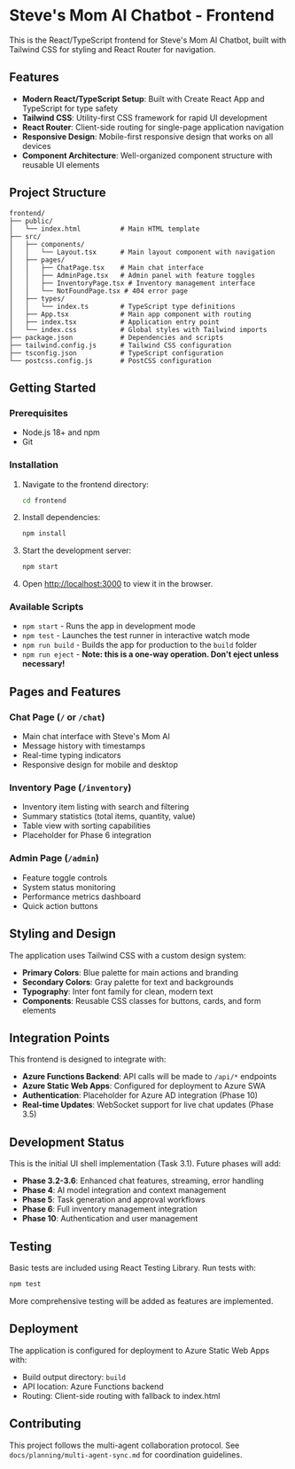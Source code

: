 # Steve's Mom AI Chatbot - Frontend

This is the React/TypeScript frontend for Steve's Mom AI Chatbot, built with Tailwind CSS for styling and React Router for navigation.

## Features

- **Modern React/TypeScript Setup**: Built with Create React App and TypeScript for type safety
- **Tailwind CSS**: Utility-first CSS framework for rapid UI development
- **React Router**: Client-side routing for single-page application navigation
- **Responsive Design**: Mobile-first responsive design that works on all devices
- **Component Architecture**: Well-organized component structure with reusable UI elements

## Project Structure

```text
frontend/
├── public/
│   └── index.html          # Main HTML template
├── src/
│   ├── components/
│   │   └── Layout.tsx      # Main layout component with navigation
│   ├── pages/
│   │   ├── ChatPage.tsx    # Main chat interface
│   │   ├── AdminPage.tsx   # Admin panel with feature toggles
│   │   ├── InventoryPage.tsx # Inventory management interface
│   │   └── NotFoundPage.tsx # 404 error page
│   ├── types/
│   │   └── index.ts        # TypeScript type definitions
│   ├── App.tsx             # Main app component with routing
│   ├── index.tsx           # Application entry point
│   └── index.css           # Global styles with Tailwind imports
├── package.json            # Dependencies and scripts
├── tailwind.config.js      # Tailwind CSS configuration
├── tsconfig.json           # TypeScript configuration
└── postcss.config.js       # PostCSS configuration
```

## Getting Started

### Prerequisites

- Node.js 18+ and npm
- Git

### Installation

1. Navigate to the frontend directory:

   ```bash
   cd frontend
   ```

2. Install dependencies:

   ```bash
   npm install
   ```

3. Start the development server:

   ```bash
   npm start
   ```

4. Open [http://localhost:3000](http://localhost:3000) to view it in the browser.

### Available Scripts

- `npm start` - Runs the app in development mode
- `npm test` - Launches the test runner in interactive watch mode
- `npm run build` - Builds the app for production to the `build` folder
- `npm run eject` - **Note: this is a one-way operation. Don't eject unless necessary!**

## Pages and Features

### Chat Page (`/` or `/chat`)

- Main chat interface with Steve's Mom AI
- Message history with timestamps
- Real-time typing indicators
- Responsive design for mobile and desktop

### Inventory Page (`/inventory`)

- Inventory item listing with search and filtering
- Summary statistics (total items, quantity, value)
- Table view with sorting capabilities
- Placeholder for Phase 6 integration

### Admin Page (`/admin`)

- Feature toggle controls
- System status monitoring
- Performance metrics dashboard
- Quick action buttons

## Styling and Design

The application uses Tailwind CSS with a custom design system:

- **Primary Colors**: Blue palette for main actions and branding
- **Secondary Colors**: Gray palette for text and backgrounds
- **Typography**: Inter font family for clean, modern text
- **Components**: Reusable CSS classes for buttons, cards, and form elements

## Integration Points

This frontend is designed to integrate with:

- **Azure Functions Backend**: API calls will be made to `/api/*` endpoints
- **Azure Static Web Apps**: Configured for deployment to Azure SWA
- **Authentication**: Placeholder for Azure AD integration (Phase 10)
- **Real-time Updates**: WebSocket support for live chat updates (Phase 3.5)

## Development Status

This is the initial UI shell implementation (Task 3.1). Future phases will add:

- **Phase 3.2-3.6**: Enhanced chat features, streaming, error handling
- **Phase 4**: AI model integration and context management
- **Phase 5**: Task generation and approval workflows
- **Phase 6**: Full inventory management integration
- **Phase 10**: Authentication and user management

## Testing

Basic tests are included using React Testing Library. Run tests with:

```bash
npm test
```

More comprehensive testing will be added as features are implemented.

## Deployment

The application is configured for deployment to Azure Static Web Apps with:

- Build output directory: `build`
- API location: Azure Functions backend
- Routing: Client-side routing with fallback to index.html

## Contributing

This project follows the multi-agent collaboration protocol. See `docs/planning/multi-agent-sync.md` for coordination guidelines.
